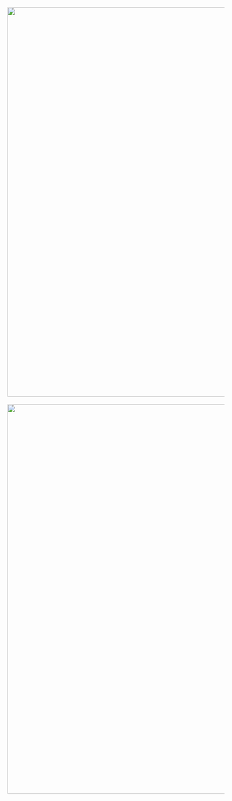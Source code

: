 
<div align="center"> <img src="picture_up.jpg" width="900px"> </div><br>

<a href="https://www.baidu.com">
<div align="center"> <img src="picture_down.jpg" width="900px"> </div><br>
</a>
